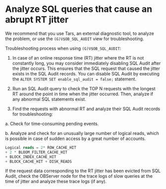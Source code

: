 # Analyze SQL queries that cause an abrupt RT jitter

We recommend that you use Tars, an external diagnostic tool, to analyze the problem, or use the `(G)V$OB_SQL_AUDIT` view for troubleshooting.

Troubleshooting process when using `(G)V$OB_SQL_AUDIT`:

1. In case of an online response time (RT) jitter where the RT is not constantly long, you may consider immediately disabling SQL Audit after the jitter occurs. This ensures that the SQL request that caused the jitter exists in the SQL Audit records. You can disable SQL Audit by executing the `ALTER SYSTEM SET enable_sql_audit = false;` statement.

2. Run an SQL Audit query to check the TOP N requests with the longest RT around the point in time when the jitter occurred. Then, analyze if any abnormal SQL statements exist.

3. Find the requests with abnormal RT and analyze their SQL Audit records for troubleshooting:

a. Check for time-consuming pending events.

b. Analyze and check for an unusually large number of logical reads, which is possible in case of sudden access by a great number of accounts.

```sql
Logical reads = 2* ROW_CACHE_HIT
+ 2 * BLOOM_FILTER_CACHE_HIT
+ BLOCK_INDEX_CACHE_HIT
+ BLOCK_CACHE_HIT + DISK_READS
```

If the request data corresponding to the RT jitter has been evicted from SQL Audit, check the OBServer node for the trace logs of slow queries at the time of jitter and analyze these trace logs (if any).
